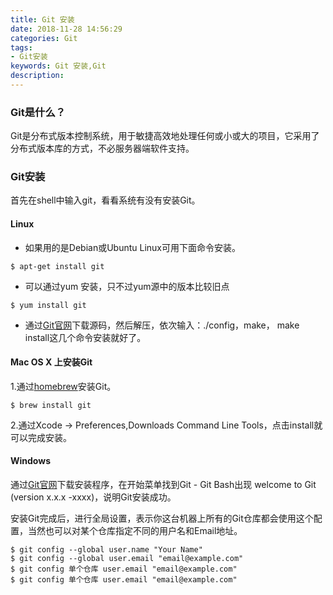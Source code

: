```yaml
---
title: Git 安装
date: 2018-11-28 14:56:29
categories: Git
tags:
- Git安装
keywords: Git 安装,Git
description:
---
```

### Git是什么？
Git是分布式版本控制系统，用于敏捷高效地处理任何或小或大的项目，它采用了分布式版本库的方式，不必服务器端软件支持。
### Git安装
首先在shell中输入git，看看系统有没有安装Git。
#### Linux
- 如果用的是Debian或Ubuntu Linux可用下面命令安装。
```
$ apt-get install git
```
- 可以通过yum 安装，只不过yum源中的版本比较旧点
```
$ yum install git
```
- 通过[Git官网](https://git-scm.com/)下载源码，然后解压，依次输入：./config，make， make install这几个命令安装就好了。
#### Mac OS X 上安装Git
1.通过[homebrew](http://brew.sh/)安装Git。
```
$ brew install git
```
2.通过Xcode -> Preferences,Downloads Command Line Tools，点击install就可以完成安装。
#### Windows
通过[Git官网](https://git-scm.com/)下载安装程序，在开始菜单找到Git - Git Bash出现 welcome to Git (version x.x.x -xxxx)，说明Git安装成功。

安装Git完成后，进行全局设置，表示你这台机器上所有的Git仓库都会使用这个配置，当然也可以对某个仓库指定不同的用户名和Email地址。
```
$ git config --global user.name "Your Name"
$ git config --global user.email "email@example.com"
$ git config 单个仓库 user.email "email@example.com"
$ git config 单个仓库 user.email "email@example.com"
```
